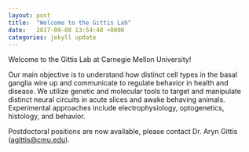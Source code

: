 ```yaml
---
layout: post
title:  "Welcome to the Gittis Lab"
date:   2017-09-08 13:54:48 +0000
categories: jekyll update
---
```

Welcome to the Gittis Lab at Carnegie Mellon University!

Our main objective is to understand how distinct cell types in the basal ganglia wire up and communicate to regulate behavior in health and disease.   We utilize genetic and molecular tools to target and manipulate distinct neural circuits in acute slices and awake behaving animals.  Experimental approaches include electrophysiology, optogenetics, histology, and behavior.

Postdoctoral positions are now available, please contact Dr. Aryn Gittis (agittis@cmu.edu).
